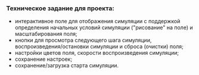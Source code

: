 ### Техническое задание для проекта:
- интерактивное поле для отображения симуляции с поддержкой определения начальных условий симуляции ("рисование" на поле) и масштабирования поля;
- кнопки для просмотра следующего шага симуляции, воспроизведения/остановки симуляции и сброса (очистки) поля;
- настройки цветов поля, скорости воспроизведения симуляции;
- сохранение настроек;
- сохранение/загрузка старта симуляции.